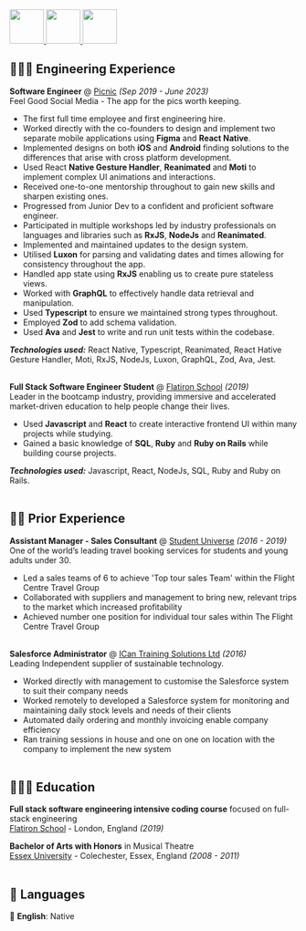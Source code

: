 <div id="socialMedia" >
<a href="https://www.linkedin.com/in/lauren-carne-306a2a13/" target="_blank">
<img src="https://github.com/Laurencarne/Laurencarne/assets/43895098/dc9b1c95-a8f9-4ba5-99b5-4176626f3dc4" width="60">
</a>

<a href="https://github.com/Laurencarne/Laurencarne/files/11949622/Lauren.Carne.Resume.Colour.pdf">
<img src="https://github.com/Laurencarne/Laurencarne/assets/43895098/b77d1fd4-0130-4bc2-9c8d-453df6b652dd" width="60">
</a>

<a href="mailto:laurencarne13@gmail.com" target="_blank">
<img src="https://github.com/Laurencarne/Laurencarne/assets/43895098/ee302739-e0b6-4683-83be-70527a4d69af" width="60">
</a>
</div>

## 👩🏼‍💻 Engineering Experience

**Software Engineer** @ <a href="https://picnic.photos/" target="_blank">Picnic</a> _(Sep 2019 - June 2023)_ <br>
Feel Good Social Media - The app for the pics worth keeping.

- The first full time employee and first engineering hire.
- Worked directly with the co-founders to design and implement two separate mobile applications using **Figma** and **React Native**.
- Implemented designs on both **iOS** and **Android** finding solutions to the differences that arise with cross platform development.
- Used React **Native Gesture Handler**, **Reanimated** and **Moti** to implement complex UI animations and interactions.
- Received one-to-one mentorship throughout to gain new skills and sharpen existing ones.
- Progressed from Junior Dev to a confident and proficient software engineer.
- Participated in multiple workshops led by industry professionals on languages and libraries such as **RxJS**, **NodeJs** and **Reanimated**.
- Implemented and maintained updates to the design system.
- Utilised **Luxon** for parsing and validating dates and times allowing for consistency throughout the app.
- Handled app state using **RxJS** enabling us to create pure stateless views.
- Worked with **GraphQL** to effectively handle data retrieval and manipulation.
- Used **Typescript** to ensure we maintained strong types throughout.
- Employed **Zod** to add schema validation.
- Used **Ava** and **Jest** to write and run unit tests within the codebase.

**_Technologies used:_** React Native, Typescript, Reanimated, React Hative Gesture Handler, Moti, RxJS, NodeJs, Luxon, GraphQL, Zod, Ava, Jest.
<br><br>

**Full Stack Software Engineer Student** @ <a href="https://flatironschool.com" target="_blank">Flatiron School</a> _(2019)_ <br>
Leader in the bootcamp industry, providing immersive and accelerated market-driven education to help people change their lives.

- Used **Javascript** and **React** to create interactive frontend UI within many projects while studying.
- Gained a basic knowledge of **SQL**, **Ruby** and **Ruby on Rails** while building course projects.

**_Technologies used:_** Javascript, React, NodeJs, SQL, Ruby and Ruby on Rails.
<br><br>

## 👩‍💼 Prior Experience

**Assistant Manager - Sales Consultant** @ <a href="https://www.studentuniverse.co.uk/" target="_blank">Student Universe</a> _(2016 - 2019)_ <br>
One of the world’s leading travel booking services for students and young adults under 30.

- Led a sales teams of 6 to achieve 'Top tour sales Team' within the Flight Centre Travel Group
- Collaborated with suppliers and management to bring new, relevant trips to the market which increased profitability
- Achieved number one position for individual tour sales within The Flight Centre Travel Group
  <br><br>

**Salesforce Administrator** @ <a href="https://icancopy.com/" target="_blank">ICan Training Solutions Ltd</a> _(2016)_ <br>
Leading Independent supplier of sustainable technology.

- Worked directly with management to customise the Salesforce system to suit their company needs
- Worked remotely to developed a Salesforce system for monitoring and maintaining daily stock levels and needs of their clients
- Automated daily ordering and monthly invoicing enable company efficiency
- Ran training sessions in house and one on one on location with the company to implement the new system
  <br><br>

## 👩🏼‍🎓 Education

**Full stack software engineering intensive coding course** focused on full-stack engineering<br>
<a href="https://flatironschool.com" target="_blank">Flatiron School</a> - London, England _(2019)_ <br>

**Bachelor of Arts with Honors** in Musical Theatre<br>
<a href="https://www.essex.ac.uk/" target="_blank">Essex University</a> - Colechester, Essex, England _(2008 - 2011)_
<br><br>

## 💬 Languages

🏴󠁧󠁢󠁥󠁮󠁧󠁿 **English**: Native <br>
<br><br>
